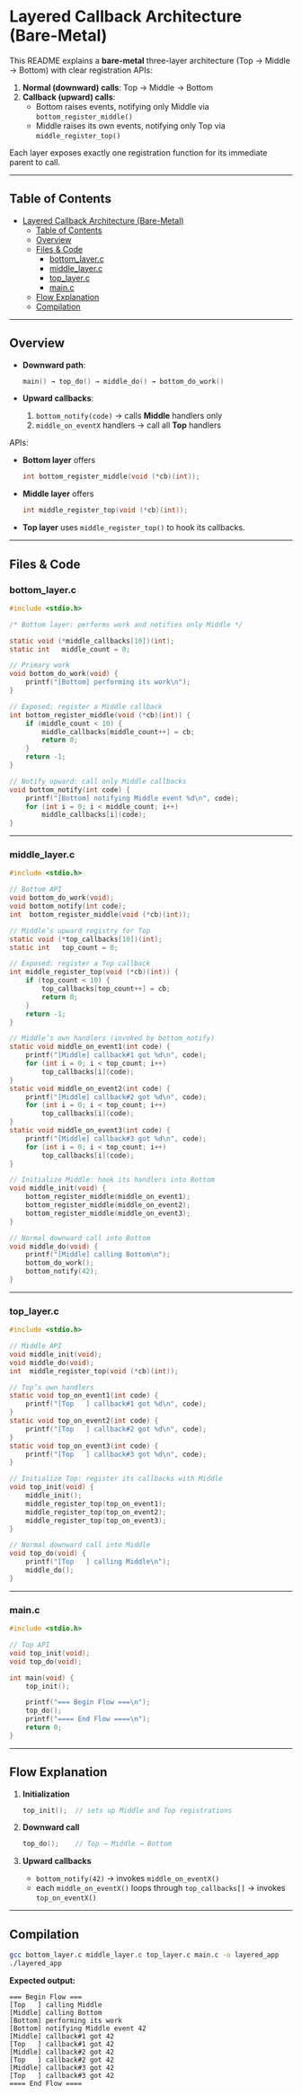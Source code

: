 # Layered Callback Architecture (Bare-Metal)

This README explains a **bare-metal** three-layer architecture (Top → Middle → Bottom) with clear registration APIs:

1. **Normal (downward) calls**: Top → Middle → Bottom
2. **Callback (upward) calls**:
   - Bottom raises events, notifying only Middle via `bottom_register_middle()`
   - Middle raises its own events, notifying only Top via `middle_register_top()`

Each layer exposes exactly one registration function for its immediate parent to call.

---

## Table of Contents

- [Layered Callback Architecture (Bare-Metal)](#layered-callback-architecture-bare-metal)
  - [Table of Contents](#table-of-contents)
  - [Overview](#overview)
  - [Files \& Code](#files--code)
    - [bottom\_layer.c](#bottom_layerc)
    - [middle\_layer.c](#middle_layerc)
    - [top\_layer.c](#top_layerc)
    - [main.c](#mainc)
  - [Flow Explanation](#flow-explanation)
  - [Compilation](#compilation)

---

## Overview

- **Downward path**:
  ```c
  main() → top_do() → middle_do() → bottom_do_work()
  ```

* **Upward callbacks**:

  1. `bottom_notify(code)` → calls **Middle** handlers only
  2. `middle_on_eventX` handlers → call all **Top** handlers

APIs:

- **Bottom layer** offers

  ```c
  int bottom_register_middle(void (*cb)(int));
  ```

- **Middle layer** offers

  ```c
  int middle_register_top(void (*cb)(int));
  ```

- **Top layer** uses `middle_register_top()` to hook its callbacks.

---

## Files & Code

### bottom_layer.c

```c
#include <stdio.h>

/* Bottom layer: performs work and notifies only Middle */

static void (*middle_callbacks[10])(int);
static int   middle_count = 0;

// Primary work
void bottom_do_work(void) {
    printf("[Bottom] performing its work\n");
}

// Exposed: register a Middle callback
int bottom_register_middle(void (*cb)(int)) {
    if (middle_count < 10) {
        middle_callbacks[middle_count++] = cb;
        return 0;
    }
    return -1;
}

// Notify upward: call only Middle callbacks
void bottom_notify(int code) {
    printf("[Bottom] notifying Middle event %d\n", code);
    for (int i = 0; i < middle_count; i++)
        middle_callbacks[i](code);
}
```

---

### middle_layer.c

```c
#include <stdio.h>

// Bottom API
void bottom_do_work(void);
void bottom_notify(int code);
int  bottom_register_middle(void (*cb)(int));

// Middle’s upward registry for Top
static void (*top_callbacks[10])(int);
static int   top_count = 0;

// Exposed: register a Top callback
int middle_register_top(void (*cb)(int)) {
    if (top_count < 10) {
        top_callbacks[top_count++] = cb;
        return 0;
    }
    return -1;
}

// Middle’s own handlers (invoked by bottom_notify)
static void middle_on_event1(int code) {
    printf("[Middle] callback#1 got %d\n", code);
    for (int i = 0; i < top_count; i++)
        top_callbacks[i](code);
}
static void middle_on_event2(int code) {
    printf("[Middle] callback#2 got %d\n", code);
    for (int i = 0; i < top_count; i++)
        top_callbacks[i](code);
}
static void middle_on_event3(int code) {
    printf("[Middle] callback#3 got %d\n", code);
    for (int i = 0; i < top_count; i++)
        top_callbacks[i](code);
}

// Initialize Middle: hook its handlers into Bottom
void middle_init(void) {
    bottom_register_middle(middle_on_event1);
    bottom_register_middle(middle_on_event2);
    bottom_register_middle(middle_on_event3);
}

// Normal downward call into Bottom
void middle_do(void) {
    printf("[Middle] calling Bottom\n");
    bottom_do_work();
    bottom_notify(42);
}
```

---

### top_layer.c

```c
#include <stdio.h>

// Middle API
void middle_init(void);
void middle_do(void);
int  middle_register_top(void (*cb)(int));

// Top’s own handlers
static void top_on_event1(int code) {
    printf("[Top   ] callback#1 got %d\n", code);
}
static void top_on_event2(int code) {
    printf("[Top   ] callback#2 got %d\n", code);
}
static void top_on_event3(int code) {
    printf("[Top   ] callback#3 got %d\n", code);
}

// Initialize Top: register its callbacks with Middle
void top_init(void) {
    middle_init();
    middle_register_top(top_on_event1);
    middle_register_top(top_on_event2);
    middle_register_top(top_on_event3);
}

// Normal downward call into Middle
void top_do(void) {
    printf("[Top   ] calling Middle\n");
    middle_do();
}
```

---

### main.c

```c
#include <stdio.h>

// Top API
void top_init(void);
void top_do(void);

int main(void) {
    top_init();

    printf("=== Begin Flow ===\n");
    top_do();
    printf("==== End Flow ====\n");
    return 0;
}
```

---

## Flow Explanation

1. **Initialization**

   ```c
   top_init();  // sets up Middle and Top registrations
   ```

2. **Downward call**

   ```c
   top_do();    // Top → Middle → Bottom
   ```

3. **Upward callbacks**

   - `bottom_notify(42)` → invokes `middle_on_eventX()`
   - each `middle_on_eventX()` loops through `top_callbacks[]` → invokes `top_on_eventX()`

---

## Compilation

```bash
gcc bottom_layer.c middle_layer.c top_layer.c main.c -o layered_app
./layered_app
```

**Expected output:**

```
=== Begin Flow ===
[Top   ] calling Middle
[Middle] calling Bottom
[Bottom] performing its work
[Bottom] notifying Middle event 42
[Middle] callback#1 got 42
[Top   ] callback#1 got 42
[Middle] callback#2 got 42
[Top   ] callback#2 got 42
[Middle] callback#3 got 42
[Top   ] callback#3 got 42
==== End Flow ====
```

```

```
